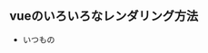 ## vueのいろいろなレンダリング方法

- いつもの<script>, <template> <style>のやつから、optionsAPI形式、renderとhオプションなどいろいろあるので、まずはrenderとhオプションを目指す
- h関数でのレンダリングを選択する理由は最もjsに近く、実装が簡単だから。
https://book.chibivue.land/ja/10-minimum-example/010-create-app-api.html


## runtime-coreとruntime-dom登場

runtime-coreが、Vue.jsのコアの機能部分
runtime-domが、DOM操作に関連する。

具体的には、`runtime-core/renderer.ts`, `runtime-dom/nodeOps.ts`について。今までは、createAppで直接DOM操作をしていたが、リファクタリングする際には分離する必要がある。
```
```ts
// これは先ほどのコード
export const createApp = (options: Options): App => {
  return {

    mount: selector => {
      const root = document.querySelector(selector)
      if (root) {
        root.innerHTML = options.render() // レンダリング
      }
    },
  }
}
```


`runtime-dom/nodeOps.ts` -> DOM操作をするためのオブジェクトを入れる
`runtime-core/renderer.ts` -> renderの**ロジックのみ**を持つファクトリ関数を実装する。そして、Nodeを扱うオブジェクトはfactory関数の引数として受け取る
`runtime-dom/index.ts` -> nodeOpsとrendererのファクトリを基にrendererを完成させる。

つまり、nodeOpsが実際のDOM操作の担当、runtime-coreのrendererがレンダリングのロジックを提供
rendererとnodeOpsを組み合わせてruntime-dom/index.tsで実際にレンダリングしていくってことか。


factory関数とは
- オブジェクトやインスタンス生成の関数のことで、コンストラクタやクラスを使わなくてよい、便利
- ここで`runtime-core/renderer.ts`は何らかの規則に基づくインスタンスを生成するっていうことか。

実際に、`runtime-dom/nodeOps.ts`と`runtime-core/renderer.ts`を見ていくと、これらの実装とfactory関数の型が一致していることが分かる。そして、`runtime-dom/index.ts`はrenderer.tsの関数の中にnodeOpsを渡すだけで動く。

## DIPを利用したDI
DIP: Dependency Inversion Principle
- 高水準のモジュールは低水準のモジュールに依存

> 注目するべきところは，renderer.ts に実装した RendererOptions という interface です．
> ファクトリ関数も，nodeOps もこの RendererOptions を守るように実装します．(RendererOptions というインタフェースに依存させる)
> https://book.chibivue.land/ja/10-minimum-example/015-package-architecture.html#di-%E3%81%A8-dip




